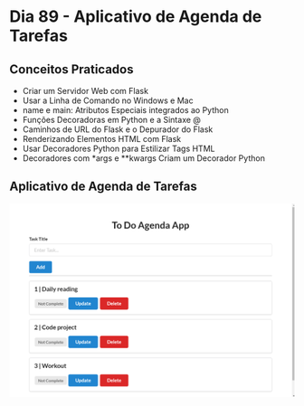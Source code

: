 # Dia 89 - Aplicativo de Agenda de Tarefas

## Conceitos Praticados

* Criar um Servidor Web com Flask
* Usar a Linha de Comando no Windows e Mac
* name e main: Atributos Especiais integrados ao Python
* Funções Decoradoras em Python e a Sintaxe @
* Caminhos de URL do Flask e o Depurador do Flask
* Renderizando Elementos HTML com Flask
* Usar Decoradores Python para Estilizar Tags HTML
* Decoradores com *args e **kwargs Criam um Decorador Python

## Aplicativo de Agenda de Tarefas

<img width="955" alt="day89" src="https://github.com/EmersonPenelli/100-days-of-code-with-python/blob/main/gifs/ToDoAgendaApp.png">
